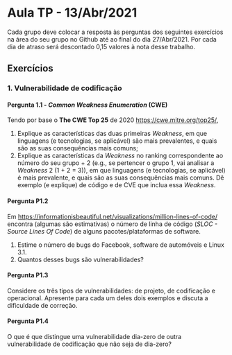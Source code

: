 # Aula TP - 13/Abr/2021

Cada grupo deve colocar a resposta às perguntas dos seguintes exercícios na área do seu grupo no Github até ao final do dia 27/Abr/2021. Por cada dia de atraso será descontado 0,15 valores à nota desse trabalho.

## Exercícios

### 1. Vulnerabilidade de codificação

#### Pergunta 1.1 - _Common Weakness Enumeration_ (CWE)

Tendo por base o **The CWE Top 25** de 2020 <https://cwe.mitre.org/top25/>, 

1. Explique as características das duas primeiras _Weakness_, em que linguagens (e tecnologias, se aplicável) são mais prevalentes, e quais são as suas consequências mais comuns;
2. Explique as características da _Weakness_ no ranking correspondente ao número do seu grupo + 2 (e.g., se pertencer o grupo 1, vai analisar a _Weakness_ 2 (1 + 2 = 3)), em que linguagens (e tecnologias, se aplicável) é mais prevalente, e quais são as suas consequências mais comuns. Dê exemplo (e explique) de código e de CVE que inclua essa _Weakness_.

#### Pergunta P1.2

 Em <https://informationisbeautiful.net/visualizations/million-lines-of-code/> encontra (algumas são estimativas) o número de linha de código
 (_SLOC - Source Lines Of Code_) de alguns pacotes/plataformas de software.

1.  Estime o número de bugs do Facebook, software de automóveis e Linux 3.1.
2.  Quantos desses bugs são vulnerabilidades?

#### Pergunta P1.3

Considere os três tipos de vulnerabilidades: de projeto, de codificação e operacional. Apresente para cada um deles dois exemplos e discuta a dificuldade de correção.

#### Pergunta P1.4

O que é que distingue uma vulnerabilidade dia-zero de outra vulnerabilidade de codificação que não seja de dia-zero?
